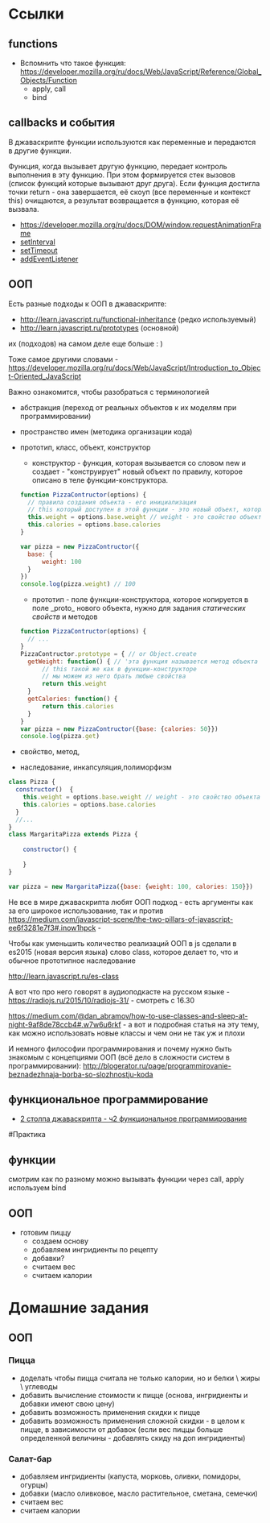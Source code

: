 # Ссылки 
## functions
* Вспомнить что такое функция: https://developer.mozilla.org/ru/docs/Web/JavaScript/Reference/Global_Objects/Function
  * apply, call
  * bind
  
## callbacks и события
В джаваскрипте функции используются как переменные и передаются в другие функции.

Функция, когда вызывает другую функцию, передает контроль выполнения в эту функцию.
При этом формируется стек вызовов (список функций которые вызывают друг друга). 
Если функция достигла точки return - она завершается, её скоуп (все переменные и контекст this) очищаются,
а результат возвращается в функцию, которая её вызвала.

* https://developer.mozilla.org/ru/docs/DOM/window.requestAnimationFrame
* [setInterval](https://developer.mozilla.org/en-US/docs/Web/API/WindowTimers/setInterval)
* [setTimeout](https://developer.mozilla.org/en-US/docs/Web/API/WindowTimers/setTimeout)
* [addEventListener](https://developer.mozilla.org/ru/docs/Web/API/EventTarget/addEventListener)
  
  
## ООП
Есть разные подходы к ООП в джаваскрипте: 
* http://learn.javascript.ru/functional-inheritance (редко используемый)
* http://learn.javascript.ru/prototypes (основной)

их (подходов) на самом деле еще больше : )

Тоже самое другими словами - https://developer.mozilla.org/ru/docs/Web/JavaScript/Introduction_to_Object-Oriented_JavaScript

Важно ознакомится, чтобы разобраться с терминологией 
* абстракция (переход от реальных объектов к их моделям при программировании)
* пространство имен (методика организации кода) 
* прототип, класс, объект, конструктор 
  * конструктор - функция, которая вызывается со словом new и создает - "конструирует" новый объект по правилу, которое описано в теле функции-конструктора.
  ```javascript
  function PizzaContructor(options) {
    // правила создания объекта - его инициализация
    // this который доступен в этой функции - это новый объект, который будет создан если функцию вызвать с new
    this.weight = options.base.weight // weight - это свойство объекта
    this.calories = options.base.calories
  }
  
  var pizza = new PizzaContructor({
    base: {
        weight: 100
    }
  })
  console.log(pizza.weight) // 100
  ```
  * прототип - поле функции-конструктора, которое копируется в поле \_proto\_ нового объекта, нужно для задания _статических свойств_ и методов
  
  ```javascript
  function PizzaContructor(options) {
    // ...
  }
  PizzaContructor.prototype = { // or Object.create
    getWeight: function() { // 'эта функция называется метод объекта
        // this такой же как в функции-конструкторе
        // мы можем из него брать любые свойства
        return this.weight 
    }
    getCalories: function() {
        return this.calories
    }
  }
  var pizza = new PizzaContructor({base: {calories: 50}})
  console.log(pizza.get)
  ```
* свойство, метод, 
* наследование, инкапсуляция,полиморфизм
```javascript
class Pizza {
  constructor()  {
    this.weight = options.base.weight // weight - это свойство объекта
    this.calories = options.base.calories
  }
  //...
}
class MargaritaPizza extends Pizza {
    
    constructor() {
    
    }
}

var pizza = new MargaritaPizza({base: {weight: 100, calories: 150}})

```

Не все в мире джаваскрипта любят ООП подход - есть аргументы как за его широкое использование, так и против
https://medium.com/javascript-scene/the-two-pillars-of-javascript-ee6f3281e7f3#.inow1hpck - 

Чтобы как уменьшить количество реализаций ООП в js сделали в es2015 (новая версия языка) слово class, которое делает то, что и обычное прототипное наследование

http://learn.javascript.ru/es-class

А вот что про него говорят в аудиоподкасте на русском языке - https://radiojs.ru/2015/10/radiojs-31/ - смотреть с 16.30

https://medium.com/@dan_abramov/how-to-use-classes-and-sleep-at-night-9af8de78ccb4#.w7w6u6rkf - а вот и подробная статья на эту тему, как можно использовать новые классы и чем они не так уж и плохи

И немного философии программирования и почему нужно быть знакомым с концепциями ООП (всё дело в сложности систем в программировании):
http://blogerator.ru/page/programmirovanie-beznadezhnaja-borba-so-slozhnostju-koda



## функциональное программирование
* [2 столпа джаваскрипта - ч2 функциональное программирование](http://frontender.info/the-two-pillars-of-javascript-pt-2-functional-programming/)



#Практика 
## функции
смотрим как по разному можно вызывать функции через call, apply
используем bind

## ООП
* готовим пиццу
  * создаем основу
  * добавляем ингридиенты по рецепту
  * добавки?
  * считаем вес
  * считаем калории


# Домашние задания
## ООП
### Пицца
* доделать чтобы пицца считала не только калории, но и белки \ жиры \ углеводы
* добавить вычисление стоимости к пицце (основа, ингридиенты и добавки имеют свою цену)
* добавить возможность применения скидки к пицце
* добавить возможность применения сложной скидки - в целом к пицце, в зависимости от добавок (если вес пиццы больше определенной величины - добавлять скиду на доп ингридиенты)

### Салат-бар
* добавляем ингридиенты (капуста, морковь, оливки, помидоры, огурцы)
* добавки (масло оливковое, масло растительное, сметана, семечки)
* считаем вес
* считаем калории
